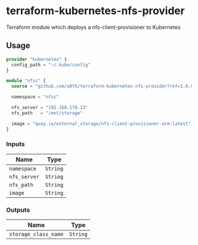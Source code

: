 # terraform-kubernetes-nfs-provider

Terraform module which deploys a nfs-client-provisioner to Kubernetes

## Usage

```terraform
provider "kubernetes" {
  config_path = "~/.kube/config"
}

module "nfsc" {
  source = "github.com/o0th/terraform-kubernetes-nfs-provider?ref=1.0.0"

  namespace = "nfsc"

  nfs_server = "192.168.178.13"
  nfs_path   = "/mnt/storage"

  image = "quay.io/external_storage/nfs-client-provisioner-arm:latest"
}
```

### Inputs

| Name         | Type     |
|--------------|----------|
| `namespace`  | `String` |
| `nfs_server` | `String` |
| `nfs_path`   | `String` |
| `image`      | `String` |

### Outputs

| Name                 | Type     |
|----------------------|----------|
| `storage_class_name` | `String` |
